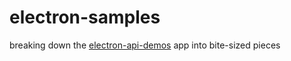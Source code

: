 # electron-samples
breaking down the [electron-api-demos](https://github.com/electron/electron-api-demos) app into bite-sized pieces
